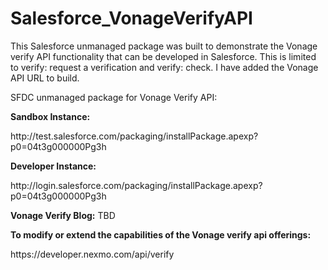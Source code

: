 # Salesforce_VonageVerifyAPI
This Salesforce unmanaged package was built to demonstrate the Vonage verify API functionality that can be developed in Salesforce. This is limited to verify: request a verification and verify: check. I have added the Vonage API URL to build.

SFDC unmanaged package for Vonage Verify API:

<b>Sandbox Instance:</b>
<p>http://test.salesforce.com/packaging/installPackage.apexp?p0=04t3g000000Pg3h</p>

<b>Developer Instance:</b>
<p>http://login.salesforce.com/packaging/installPackage.apexp?p0=04t3g000000Pg3h</p>


<b>Vonage Verify Blog:</b>
TBD 

<b>To modify or extend the capabilities of the Vonage verify api offerings:</b>
<p>https://developer.nexmo.com/api/verify</p>



